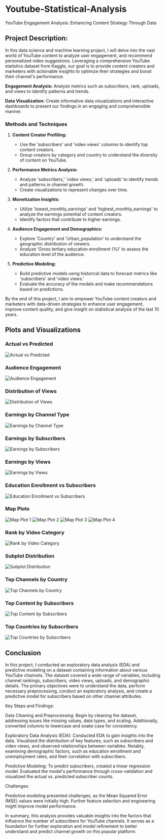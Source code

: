 # Youtube-Statistical-Analysis
YouTube Engagement Analysis: Enhancing Content Strategy Through Data

## Project Description:

In this data science and machine learning project, I will delve into the vast world of YouTube content to analyze user engagement, and recommend personalized video suggestions. Leveraging a comprehensive YouTube statistics dataset from Kaggle, our goal is to provide content creators and marketers with actionable insights to optimize their strategies and boost their channel's performance.

**Engagement Analysis:** Analyze metrics such as subscribers, rank, uploads, and views to identify patterns and trends.

**Data Visualization:** Create informative data visualizations and interactive dashboards to present our findings in an engaging and comprehensible manner.

### Methods and Techniques

1. **Content Creator Profiling:**
   - Use the 'subscribers' and 'video views' columns to identify top content creators.
   - Group creators by category and country to understand the diversity of content on YouTube.


2. **Performance Metrics Analysis:**
   - Analyze 'subscribers,' 'video views,' and 'uploads' to identify trends and patterns in channel growth.
   - Create visualizations to represent changes over time.


3. **Monetization Insights:**
   - Utilize 'lowest_monthly_earnings' and 'highest_monthly_earnings' to analyze the earnings potential of content creators.
   - Identify factors that contribute to higher earnings.


4. **Audience Engagement and Demographics:**
   - Explore 'Country' and 'Urban_population' to understand the geographic distribution of viewers.
   - Analyze 'Gross tertiary education enrollment (%)' to assess the education level of the audience.


5. **Predictive Modeling:**
   - Build predictive models using historical data to forecast metrics like 'subscribers' and 'video views.'
   - Evaluate the accuracy of the models and make recommendations based on predictions.

By the end of this project, I aim to empower YouTube content creators and marketers with data-driven strategies to enhance user engagement, improve content quality, and give insight on statistical analysis of the last 10 years.

## Plots and Visualizations

### Actual vs Predicted
![Actual vs Predicted](plots/actual_predicted.png)

### Audience Engagement
![Audience Engagement](plots/audience_engagement.png)

### Distribution of Views
![Distribution of Views](plots/distribution_views.png)

### Earnings by Channel Type
![Earnings by Channel Type](plots/earnings_channeltype.png)

### Earnings by Subscribers
![Earnings by Subscribers](plots/earnings_subribers.png)

### Earnings by Views
![Earnings by Views](plots/earnings_views.png)

### Education Enrollment vs Subscribers
![Education Enrollment vs Subscribers](plots/education_enrollment_subscribers.png)

### Map Plots
![Map Plot 1](plots/mapplot1.png)
![Map Plot 2](plots/mapplot2.png)
![Map Plot 3](plots/mapplot3.png)
![Map Plot 4](plots/mapplot4.png)

### Rank by Video Category
![Rank by Video Category](plots/rank_video_category.png)

### Subplot Distribution
![Subplot Distribution](plots/subplot_distribution.png)

### Top Channels by Country
![Top Channels by Country](plots/top_channels_country.png)

### Top Content by Subscribers
![Top Content by Subscribers](plots/top_content_subscribers.png)

### Top Countries by Subscribers
![Top Countries by Subscribers](plots/top_countries_subscribers.png)


## Conclusion
In this project, I conducted an exploratory data analysis (EDA) and predictive modeling on a dataset containing information about various YouTube channels. The dataset covered a wide range of variables, including channel rankings, subscribers, video views, uploads, and demographic details. The primary objectives were to understand the data, perform necessary preprocessing, conduct an exploratory analysis, and create a predictive model for subscribers based on other channel attributes.

Key Steps and Findings:

Data Cleaning and Preprocessing: Begin by cleaning the dataset, addressing issues like missing values, data types, and scaling. Additionally, converted columns to lowercase and snake case for consistency.

Exploratory Data Analysis (EDA): Conducted EDA to gain insights into the data. Visualized the distribution of key features, such as subscribers and video views, and observed relationships between variables. Notably,  examining demographic factors, such as education enrollment and unemployment rates, and their correlation with subscribers.

Predictive Modeling: To predict subscribers, created a linear regression model. Evaluated the model's performance through cross-validation and visualized the actual vs. predicted subscriber counts.

Challenges:

Predictive modeling presented challenges, as the Mean Squared Error (MSE) values were initially high. Further feature selection and engineering might improve model performance.

In summary, this analysis provides valuable insights into the factors that influence the number of subscribers for YouTube channels. It serves as a foundation for further exploration and model refinement to better understand and predict channel growth on this popular platform.

